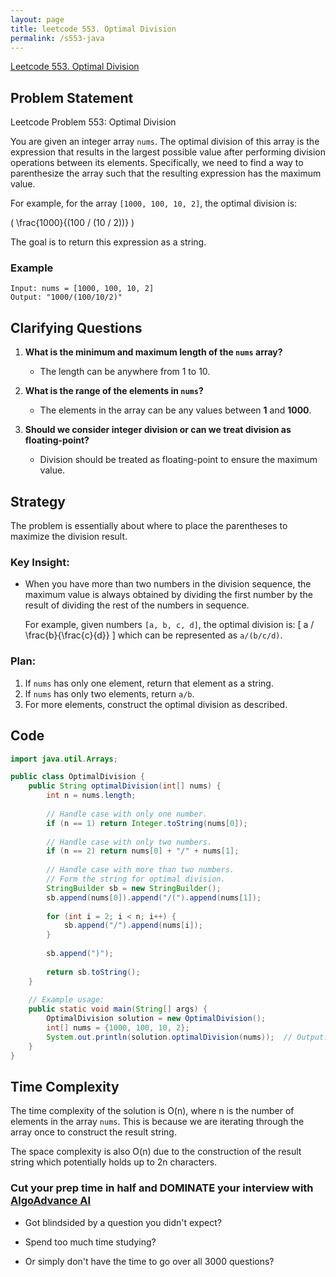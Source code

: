 ```yaml
---
layout: page
title: leetcode 553. Optimal Division
permalink: /s553-java
---
```

[Leetcode 553. Optimal Division](https://algoadvance.github.io/algoadvance/l553)
## Problem Statement

Leetcode Problem 553: Optimal Division

You are given an integer array `nums`. The optimal division of this array is the expression that results in the largest possible value after performing division operations between its elements. Specifically, we need to find a way to parenthesize the array such that the resulting expression has the maximum value.

For example, for the array `[1000, 100, 10, 2]`, the optimal division is:

\( \frac{1000}{(100 / (10 / 2))} \)

The goal is to return this expression as a string.

### Example
```
Input: nums = [1000, 100, 10, 2]
Output: "1000/(100/10/2)"
```

## Clarifying Questions

1. **What is the minimum and maximum length of the `nums` array?**
   - The length can be anywhere from 1 to 10.

2. **What is the range of the elements in `nums`?**
   - The elements in the array can be any values between **1** and **1000**.

3. **Should we consider integer division or can we treat division as floating-point?**
   - Division should be treated as floating-point to ensure the maximum value.

## Strategy

The problem is essentially about where to place the parentheses to maximize the division result. 

### Key Insight:

- When you have more than two numbers in the division sequence, the maximum value is always obtained by dividing the first number by the result of dividing the rest of the numbers in sequence.
  
  For example, given numbers `[a, b, c, d]`, the optimal division is:
  \[
  a / \frac{b}{\frac{c}{d}}
  \]
  which can be represented as `a/(b/c/d)`. 

### Plan:
1. If `nums` has only one element, return that element as a string.
2. If `nums` has only two elements, return `a/b`.
3. For more elements, construct the optimal division as described.

## Code

```java
import java.util.Arrays;

public class OptimalDivision {
    public String optimalDivision(int[] nums) {
        int n = nums.length;
        
        // Handle case with only one number.
        if (n == 1) return Integer.toString(nums[0]);
        
        // Handle case with only two numbers.
        if (n == 2) return nums[0] + "/" + nums[1];
        
        // Handle case with more than two numbers.
        // Form the string for optimal division.
        StringBuilder sb = new StringBuilder();
        sb.append(nums[0]).append("/(").append(nums[1]);
        
        for (int i = 2; i < n; i++) {
            sb.append("/").append(nums[i]);
        }
        
        sb.append(")");
        
        return sb.toString();
    }
    
    // Example usage:
    public static void main(String[] args) {
        OptimalDivision solution = new OptimalDivision();
        int[] nums = {1000, 100, 10, 2};
        System.out.println(solution.optimalDivision(nums));  // Output: "1000/(100/10/2)"
    }
}
```

## Time Complexity

The time complexity of the solution is O(n), where n is the number of elements in the array `nums`. This is because we are iterating through the array once to construct the result string. 

The space complexity is also O(n) due to the construction of the result string which potentially holds up to 2n characters.


### Cut your prep time in half and DOMINATE your interview with [AlgoAdvance AI](https://algoAdvance.com)

- Got blindsided by a question you didn't expect?

- Spend too much time studying?

- Or simply don't have the time to go over all 3000 questions?

